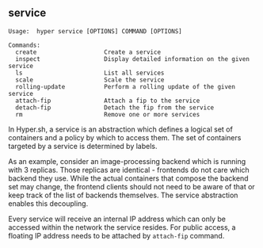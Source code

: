 ## service

    Usage:	hyper service [OPTIONS] COMMAND [OPTIONS]
    
    Commands:
      create                   Create a service
      inspect                  Display detailed information on the given service
      ls                       List all services
      scale                    Scale the service
      rolling-update           Perform a rolling update of the given service
      attach-fip               Attach a fip to the service
      detach-fip               Detach the fip from the service
      rm                       Remove one or more services

In Hyper.sh, a service is an abstraction which defines a logical set of containers and a policy by which to access them. The set of containers targeted by a service is determined by labels.

As an example, consider an image-processing backend which is running with 3 replicas. Those replicas are identical - frontends do not care which backend they use. While the actual containers that compose the backend set may change, the frontend clients should not need to be aware of that or keep track of the list of backends themselves. The service abstraction enables this decoupling.

Every service will receive an internal IP address which can only be accessed within the network the service resides. For public access, a floating IP address needs to be attached by `attach-fip` command.
